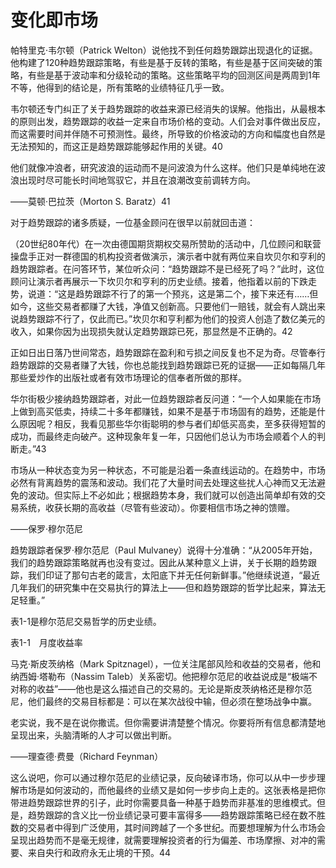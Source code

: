# 变化即市场

帕特里克·韦尔顿（Patrick Welton）说他找不到任何趋势跟踪出现退化的证据。他构建了120种趋势跟踪策略，有些是基于反转的策略，有些是基于区间突破的策略，有些是基于波动率和分级轮动的策略。这些策略平均的回测区间是两周到1年不等，他得到的结论是，所有策略的业绩特征几乎一致。

韦尔顿还专门纠正了关于趋势跟踪的收益来源已经消失的误解。他指出，从最根本的原则出发，趋势跟踪的收益一定来自市场价格的变动。人们会对事件做出反应，而这需要时间并伴随不可预测性。最终，所导致的价格波动的方向和幅度也自然是无法预知的，而这正是趋势跟踪能够起作用的关键。40

他们就像冲浪者，研究波浪的运动而不是问波浪为什么这样。他们只是单纯地在波浪出现时尽可能长时间地驾驭它，并且在浪潮改变前调转方向。

——莫顿·巴拉茨（Morton S. Baratz）41

对于趋势跟踪的诸多质疑，一位基金顾问在很早以前就回击道：

（20世纪80年代）在一次由德国期货期权交易所赞助的活动中，几位顾问和联营操盘手正对一群德国的机构投资者做演示，演示者中就有两位来自坎贝尔和亨利的趋势跟踪者。在问答环节，某位听众问：“趋势跟踪不是已经死了吗？”此时，这位顾问让演示者再展示一下坎贝尔和亨利的历史业绩。接着，他指着以前的下跌走势，说道：“这是趋势跟踪不行了的第一个预兆，这是第二个，接下来还有……但如今，这些交易者都赚了大钱，净值又创新高。只要他们一赔钱，就会有人跳出来说趋势跟踪不行了，仅此而已。”坎贝尔和亨利都为他们的投资人创造了数亿美元的收入，如果你因为出现损失就认定趋势跟踪已死，那显然是不正确的。42

正如日出日落乃世间常态，趋势跟踪在盈利和亏损之间反复也不足为奇。尽管奉行趋势跟踪的交易者赚了大钱，你也总能找到趋势跟踪已死的证据——正如每隔几年那些爱炒作的出版社或者有效市场理论的信奉者所做的那样。

华尔街极少接纳趋势跟踪者，对此一位趋势跟踪者反问道：“一个人如果能在市场上做到高买低卖，持续二十多年都赚钱，如果不是基于市场固有的趋势，还能是什么原因呢？相反，我看见那些华尔街聪明的参与者们却低买高卖，至多获得短暂的成功，而最终走向破产。这种现象年复一年，只因他们总认为市场会顺着个人的判断走。”43

市场从一种状态变为另一种状态，不可能是沿着一条直线运动的。在趋势中，市场必然有背离趋势的震荡和波动。我们花了大量时间去处理这些扰人心神而又无法避免的波动。但实际上不必如此；根据趋势本身，我们就可以创造出简单却有效的交易系统，收获长期的高收益（尽管有些波动）。你要相信市场之神的馈赠。

——保罗·穆尔范尼

趋势跟踪者保罗·穆尔范尼（Paul Mulvaney）说得十分准确：“从2005年开始，我们的趋势跟踪策略就再也没有变过。因此从某种意义上讲，关于长期的趋势跟踪，我们印证了那句古老的箴言，太阳底下并无任何新鲜事。”他继续说道，“最近几年我们的研究集中在交易执行的算法上——但和趋势跟踪的哲学比起来，算法无足轻重。”

表1-1是穆尔范尼交易哲学的历史业绩。

表1-1　月度收益率

[](http://popImage?src='../Images/062-1.jpg')

马克·斯皮茨纳格（Mark Spitznagel），一位关注尾部风险和收益的交易者，他和纳西姆·塔勒布（Nassim Taleb）关系密切。他把穆尔范尼的收益说成是“极端不对称的收益”——他也是这么描述自己的交易的。无论是斯皮茨纳格还是穆尔范尼，他们最终的交易目标都是：可以在某次战役中输，但必须在整场战争中赢。

老实说，我不是在说你撒谎。但你需要讲清楚整个情况。你要将所有信息都清楚地呈现出来，头脑清晰的人才可以做出判断。

——理查德·费曼（Richard Feynman）

这么说吧，你可以通过穆尔范尼的业绩记录，反向破译市场，你可以从中一步步理解市场是如何波动的，而他最终的业绩又是如何一步步向上走的。这张表格是把你带进趋势跟踪世界的引子，此时你需要具备一种基于趋势而非基准的思维模式。但是，趋势跟踪的含义比一份业绩记录可要丰富得多——趋势跟踪策略已经在数不胜数的交易者中得到广泛使用，其时间跨越了一个多世纪。而要想理解为什么市场会呈现出趋势而不是毫无规律，就需要理解投资者的行为偏差、市场摩擦、对冲的需要、来自央行和政府永无止境的干预。44